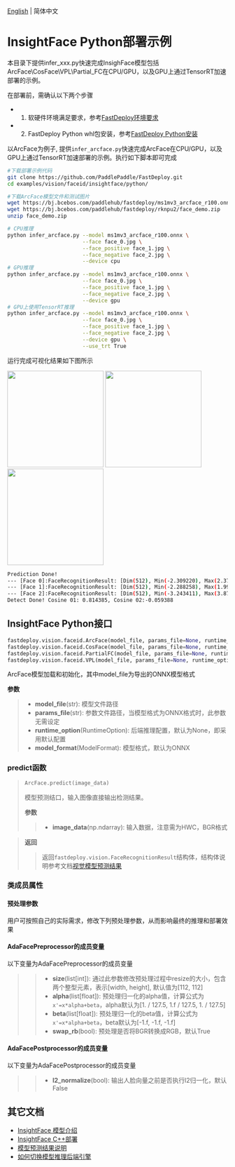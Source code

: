 [English](README.md) | 简体中文
# InsightFace Python部署示例
本目录下提供infer_xxx.py快速完成InsighFace模型包括ArcFace\CosFace\VPL\Partial_FC在CPU/GPU，以及GPU上通过TensorRT加速部署的示例。

在部署前，需确认以下两个步骤

- 1. 软硬件环境满足要求，参考[FastDeploy环境要求](../../../../../docs/cn/build_and_install/download_prebuilt_libraries.md)  
- 2. FastDeploy Python whl包安装，参考[FastDeploy Python安装](../../../../../docs/cn/build_and_install/download_prebuilt_libraries.md)

以ArcFace为例子, 提供`infer_arcface.py`快速完成ArcFace在CPU/GPU，以及GPU上通过TensorRT加速部署的示例。执行如下脚本即可完成

```bash
#下载部署示例代码
git clone https://github.com/PaddlePaddle/FastDeploy.git
cd examples/vision/faceid/insightface/python/

#下载ArcFace模型文件和测试图片
wget https://bj.bcebos.com/paddlehub/fastdeploy/ms1mv3_arcface_r100.onnx
wget https://bj.bcebos.com/paddlehub/fastdeploy/rknpu2/face_demo.zip
unzip face_demo.zip

# CPU推理
python infer_arcface.py --model ms1mv3_arcface_r100.onnx \
                        --face face_0.jpg \
                        --face_positive face_1.jpg \
                        --face_negative face_2.jpg \
                        --device cpu
# GPU推理
python infer_arcface.py --model ms1mv3_arcface_r100.onnx \
                        --face face_0.jpg \
                        --face_positive face_1.jpg \
                        --face_negative face_2.jpg \
                        --device gpu
# GPU上使用TensorRT推理
python infer_arcface.py --model ms1mv3_arcface_r100.onnx \
                        --face face_0.jpg \
                        --face_positive face_1.jpg \
                        --face_negative face_2.jpg \
                        --device gpu \
                        --use_trt True
```

运行完成可视化结果如下图所示

<div width="700">
<img width="220" float="left" src="https://user-images.githubusercontent.com/67993288/184321537-860bf857-0101-4e92-a74c-48e8658d838c.JPG">
<img width="220" float="left" src="https://user-images.githubusercontent.com/67993288/184322004-a551e6e4-6f47-454e-95d6-f8ba2f47b516.JPG">
<img width="220" float="left" src="https://user-images.githubusercontent.com/67993288/184321622-d9a494c3-72f3-47f1-97c5-8a2372de491f.JPG">
</div>

```bash
Prediction Done!
--- [Face 0]:FaceRecognitionResult: [Dim(512), Min(-2.309220), Max(2.372197), Mean(0.016987)]
--- [Face 1]:FaceRecognitionResult: [Dim(512), Min(-2.288258), Max(1.995104), Mean(-0.003400)]
--- [Face 2]:FaceRecognitionResult: [Dim(512), Min(-3.243411), Max(3.875866), Mean(-0.030682)]
Detect Done! Cosine 01: 0.814385, Cosine 02:-0.059388

```

## InsightFace Python接口

```python
fastdeploy.vision.faceid.ArcFace(model_file, params_file=None, runtime_option=None, model_format=ModelFormat.ONNX)
fastdeploy.vision.faceid.CosFace(model_file, params_file=None, runtime_option=None, model_format=ModelFormat.ONNX)
fastdeploy.vision.faceid.PartialFC(model_file, params_file=None, runtime_option=None, model_format=ModelFormat.ONNX)
fastdeploy.vision.faceid.VPL(model_file, params_file=None, runtime_option=None, model_format=ModelFormat.ONNX)
```

ArcFace模型加载和初始化，其中model_file为导出的ONNX模型格式

**参数**

> * **model_file**(str): 模型文件路径
> * **params_file**(str): 参数文件路径，当模型格式为ONNX格式时，此参数无需设定
> * **runtime_option**(RuntimeOption): 后端推理配置，默认为None，即采用默认配置
> * **model_format**(ModelFormat): 模型格式，默认为ONNX

### predict函数

> ```python
> ArcFace.predict(image_data)
> ```
>
> 模型预测结口，输入图像直接输出检测结果。
>
> **参数**
>
> > * **image_data**(np.ndarray): 输入数据，注意需为HWC，BGR格式

> **返回**
>
> > 返回`fastdeploy.vision.FaceRecognitionResult`结构体，结构体说明参考文档[视觉模型预测结果](../../../../../docs/api/vision_results/)

### 类成员属性
#### 预处理参数
用户可按照自己的实际需求，修改下列预处理参数，从而影响最终的推理和部署效果

#### AdaFacePreprocessor的成员变量
以下变量为AdaFacePreprocessor的成员变量
> > * **size**(list[int]): 通过此参数修改预处理过程中resize的大小，包含两个整型元素，表示[width, height], 默认值为[112, 112]
> > * **alpha**(list[float]): 预处理归一化的alpha值，计算公式为`x'=x*alpha+beta`，alpha默认为[1. / 127.5, 1.f / 127.5, 1. / 127.5]
> > * **beta**(list[float]): 预处理归一化的beta值，计算公式为`x'=x*alpha+beta`，beta默认为[-1.f, -1.f, -1.f]
> > * **swap_rb**(bool): 预处理是否将BGR转换成RGB，默认True

#### AdaFacePostprocessor的成员变量
以下变量为AdaFacePostprocessor的成员变量
> > * **l2_normalize**(bool): 输出人脸向量之前是否执行l2归一化，默认False


## 其它文档

- [InsightFace 模型介绍](..)
- [InsightFace C++部署](../cpp)
- [模型预测结果说明](../../../../../docs/api/vision_results/)
- [如何切换模型推理后端引擎](../../../../../docs/cn/faq/how_to_change_backend.md)
